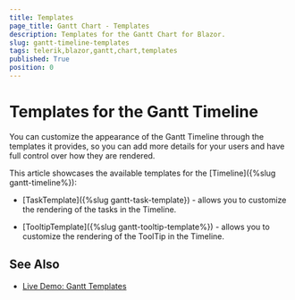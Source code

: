 ```yaml
---
title: Templates
page_title: Gantt Chart - Templates
description: Templates for the Gantt Chart for Blazor.
slug: gantt-timeline-templates
tags: telerik,blazor,gantt,chart,templates
published: True
position: 0
---
```


# Templates for the Gantt Timeline

You can customize the appearance of the Gantt Timeline through the templates it provides, so you can add more details for your users and have full control over how they are rendered.

This article showcases the available templates for the [Timeline]({%slug gantt-timeline%}):

* [TaskTemplate]({%slug gantt-task-template}) - allows you to customize the rendering of the tasks in the Timeline.

* [TooltipTemplate]({%slug gantt-tooltip-template%}) - allows you to customize the rendering of the ToolTip in the Timeline.


## See Also

  * [Live Demo: Gantt Templates](https://demos.telerik.com/blazor-ui/gantt/templates)